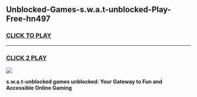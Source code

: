 
## Unblocked-Games-s.w.a.t-unblocked-Play-Free-hn497
<h3>
<a href="https://premium76.site?title=s.w.a.t-unblocked&ref=10A">CLICK TO PLAY</a></h3>
<hr>

<h3>
<a href="https://premium76.site?title=s.w.a.t-unblocked&ref=10A">CLICK 2 PLAY</a>
  
</h3>

<a href="https://premium76.site?title=s.w.a.t-unblocked&ref=10A"><img src="https://clearcache.store/games.png"></a>


**s.w.a.t-unblocked games unblocked: Your Gateway to Fun and Accessible Online Gaming**
